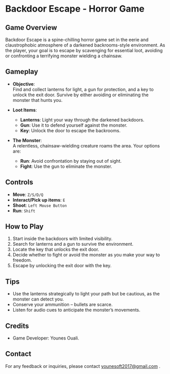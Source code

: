 # **Backdoor Escape - Horror Game**

## **Game Overview**  
Backdoor Escape is a spine-chilling horror game set in the eerie and claustrophobic atmosphere of a darkened backrooms-style environment. As the player, your goal is to escape by scavenging for essential loot, avoiding or confronting a terrifying monster wielding a chainsaw.

## **Gameplay**
- **Objective**:  
  Find and collect lanterns for light, a gun for protection, and a key to unlock the exit door. Survive by either avoiding or eliminating the monster that hunts you.
  
- **Loot Items**:
  - **Lanterns**: Light your way through the darkened backdoors.
  - **Gun**: Use it to defend yourself against the monster.
  - **Key**: Unlock the door to escape the backrooms.
  
- **The Monster**:  
  A relentless, chainsaw-wielding creature roams the area. Your options are:  
  - **Run**: Avoid confrontation by staying out of sight.  
  - **Fight**: Use the gun to eliminate the monster.

## **Controls**
- **Move**: `Z/S/D/Q`
- **Interact/Pick up items**: `E`
- **Shoot**: `Left Mouse Button`
- **Run**: `Shift`

## **How to Play**  
1. Start inside the backdoors with limited visibility.  
2. Search for lanterns and a gun to survive the environment.  
3. Locate the key that unlocks the exit door.  
4. Decide whether to fight or avoid the monster as you make your way to freedom.  
5. Escape by unlocking the exit door with the key.

## **Tips**
- Use the lanterns strategically to light your path but be cautious, as the monster can detect you.
- Conserve your ammunition – bullets are scarce.
- Listen for audio cues to anticipate the monster’s movements.

## **Credits**
- Game Developer: Younes Ouali.

## **Contact**
For any feedback or inquiries, please contact younesoft2017@gmail.com .
